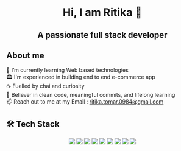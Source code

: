 <h1 align="center">Hi, I am Ritika 👋</h1>

<h2 align="center">A passionate full stack developer </h2>

## About me
🌱 I’m currently learning Web based technologies <br>
🏛️ I'm experienced in building end to end e-commerce app<br>
☕ Fuelled by chai and curiosity<br>
🔄 Believer in clean code, meaningful commits, and lifelong learning<br>
📫 Reach out to me at my Email : ritika.tomar.0984@gmail.com<br>


## 🛠️ Tech Stack

<p align="center">
  <img src="https://img.shields.io/badge/Java-%23ED8B00.svg?&style=for-the-badge&logo=java&logoColor=white"/>
  <img src="https://img.shields.io/badge/Javascript-%23F7DF1E.svg?&style=for-the-badge&logo=javascript&logoColor=black"/>
  <img src="https://img.shields.io/badge/OOPS-%23323330.svg?&style=for-the-badge&logo=java&logoColor=white"/>
  <img src="https://img.shields.io/badge/DBMS-%23007ACC.svg?&style=for-the-badge&logo=mysql&logoColor=white"/>
  <img src="https://img.shields.io/badge/MongoDB-%2347A248.svg?&style=for-the-badge&logo=mongodb&logoColor=white"/>
  <img src="https://img.shields.io/badge/SQL-%230074C1.svg?&style=for-the-badge&logo=mysql&logoColor=white"/>
  <img src="https://img.shields.io/badge/Node.js-%23339933.svg?&style=for-the-badge&logo=node.js&logoColor=white"/>
  <img src="https://img.shields.io/badge/React-%2361DAFB.svg?&style=for-the-badge&logo=react&logoColor=black"/>
  <img src="https://img.shields.io/badge/Express.js-%23000000.svg?&style=for-the-badge&logo=express&logoColor=white"/>
</p>


<!--
**ritikatomar11/ritikatomar11** is a ✨ _special_ ✨ repository because its `README.md` (this file) appears on your GitHub profile.

Here are some ideas to get you started:

- 🔭 I’m currently working on ...
- 🌱 I’m currently learning ...
- 👯 I’m looking to collaborate on ...
- 🤔 I’m looking for help with ...
- 💬 Ask me about ...
- 📫 How to reach me: ...
- 😄 Pronouns: ...
- ⚡ Fun fact: ...
-->

